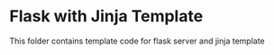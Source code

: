# Flask with Jinja Template

This folder contains template code for flask server and jinja template
